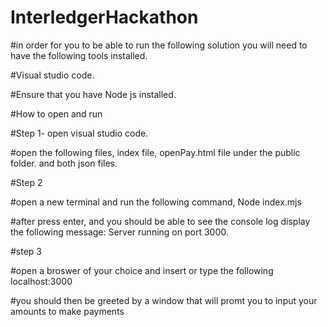 # InterledgerHackathon

#in order for you to be able to run the following solution you will need to have the following tools installed.

#Visual studio code.

#Ensure that you have Node js installed.

#How to open and run 

#Step 1- open visual studio code.

#open the following files, index file, openPay.html file under the public folder. and both json files.

#Step 2

#open a new terminal and run the following command, Node index.mjs

#after press enter, and you should be able to see the console log display the following message: Server running on port 3000.

#step 3 

#open a broswer of your choice and insert or type the following localhost:3000

#you should then be greeted by a window that will promt you to input your amounts to make payments
